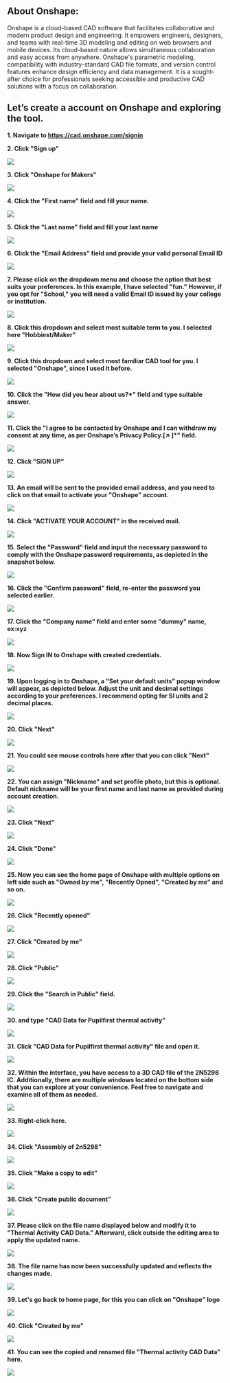 ## About Onshape:

Onshape is a cloud-based CAD software that facilitates collaborative and modern product design and engineering. It empowers engineers, designers, and teams with real-time 3D modeling and editing on web browsers and mobile devices. Its cloud-based nature allows simultaneous collaboration and easy access from anywhere. Onshape's parametric modeling, compatibility with industry-standard CAD file formats, and version control features enhance design efficiency and data management. It is a sought-after choice for professionals seeking accessible and productive CAD solutions with a focus on collaboration.

## Let’s create a account on Onshape and exploring the tool.

**1. Navigate to https://cad.onshape.com/signin**

**2. Click "Sign up"**

![](https://ajeuwbhvhr.cloudimg.io/colony-recorder.s3.amazonaws.com/files/2023-08-09/c9e3b6f5-b17c-4ad7-af2c-60957157244f/File.jpeg?tl_px=441,117&br_px=1301,598&force_format=png&width=560.0&wat_scale=50&wat=1&wat_opacity=0.7&wat_gravity=northwest&wat_url=https://colony-recorder.s3.us-west-1.amazonaws.com/images/watermarks/FB923C_standard.png&wat_pad=261,138)

**3. Click "Onshape for Makers"**

![](https://ajeuwbhvhr.cloudimg.io/colony-recorder.s3.amazonaws.com/files/2023-08-09/25876965-cca5-4eae-860c-96c60980f853/File.jpeg?tl_px=577,123&br_px=1266,508&force_format=png&width=560.0&wat_scale=50&wat=1&wat_opacity=0.7&wat_gravity=northwest&wat_url=https://colony-recorder.s3.us-west-1.amazonaws.com/images/watermarks/FB923C_standard.png&wat_pad=262,138)

**4. Click the "First name" field and fill your name.**

![](https://ajeuwbhvhr.cloudimg.io/colony-recorder.s3.amazonaws.com/files/2023-08-09/e6e3bc38-cb0a-448e-8da1-6fa69bf5e785/File.jpeg?tl_px=483,48&br_px=1172,433&force_format=png&width=560.0&wat_scale=50&wat=1&wat_opacity=0.7&wat_gravity=northwest&wat_url=https://colony-recorder.s3.us-west-1.amazonaws.com/images/watermarks/FB923C_standard.png&wat_pad=261,138)

**5. Click the "Last name" field and fill your last name**

![](https://ajeuwbhvhr.cloudimg.io/colony-recorder.s3.amazonaws.com/files/2023-08-09/59a3607c-1377-481d-b524-c26e81f6f4a3/File.jpeg?tl_px=505,127&br_px=1194,512&force_format=png&width=560.0&wat_scale=50&wat=1&wat_opacity=0.7&wat_gravity=northwest&wat_url=https://colony-recorder.s3.us-west-1.amazonaws.com/images/watermarks/FB923C_standard.png&wat_pad=262,138)

**6. Click the "Email Address" field and provide your valid personal Email ID**

![](https://ajeuwbhvhr.cloudimg.io/colony-recorder.s3.amazonaws.com/files/2023-08-09/4436ee7f-dcec-4031-a8c1-76c9a8fe85a1/File.jpeg?tl_px=479,201&br_px=1168,586&force_format=png&width=560.0&wat_scale=50&wat=1&wat_opacity=0.7&wat_gravity=northwest&wat_url=https://colony-recorder.s3.us-west-1.amazonaws.com/images/watermarks/FB923C_standard.png&wat_pad=262,138)

**7. Please click on the dropdown menu and choose the option that best suits your preferences. In this example, I have selected "fun." However, if you opt for "School," you will need a valid Email ID issued by your college or institution.**

![](https://ajeuwbhvhr.cloudimg.io/colony-recorder.s3.amazonaws.com/files/2023-08-09/5f9a1a4c-283a-4927-b3bf-70b189bf0813/File.jpeg?tl_px=677,180&br_px=1366,565&force_format=png&width=560.0&wat_scale=50&wat=1&wat_opacity=0.7&wat_gravity=northwest&wat_url=https://colony-recorder.s3.us-west-1.amazonaws.com/images/watermarks/FB923C_standard.png&wat_pad=294,138)

**8. Click this dropdown  and select most suitable term to you. I selected here "Hobbiest/Maker"**

![](https://ajeuwbhvhr.cloudimg.io/colony-recorder.s3.amazonaws.com/files/2023-08-09/fb09f1d2-423e-4ef3-820e-11e797cd7c1c/File.jpeg?tl_px=579,259&br_px=1268,644&force_format=png&width=560.0&wat_scale=50&wat=1&wat_opacity=0.7&wat_gravity=northwest&wat_url=https://colony-recorder.s3.us-west-1.amazonaws.com/images/watermarks/FB923C_standard.png&wat_pad=262,138)

**9. Click this dropdown and select most familiar CAD tool for you. I selected "Onshape", since I used it before.**

![](https://ajeuwbhvhr.cloudimg.io/colony-recorder.s3.amazonaws.com/files/2023-08-09/c60cf888-276e-4b02-9d86-e258342eea20/File.jpeg?tl_px=613,272&br_px=1302,657&force_format=png&width=560.0&wat_scale=50&wat=1&wat_opacity=0.7&wat_gravity=northwest&wat_url=https://colony-recorder.s3.us-west-1.amazonaws.com/images/watermarks/FB923C_standard.png&wat_pad=262,184)

**10. Click the "How did you hear about us?*" field and type suitable answer.**

![](https://ajeuwbhvhr.cloudimg.io/colony-recorder.s3.amazonaws.com/files/2023-08-09/79ef60cb-78c7-47a3-b92e-8cc8cb1add24/File.jpeg?tl_px=503,215&br_px=1192,600&force_format=png&width=560.0&wat_scale=50&wat=1&wat_opacity=0.7&wat_gravity=northwest&wat_url=https://colony-recorder.s3.us-west-1.amazonaws.com/images/watermarks/FB923C_standard.png&wat_pad=262,138)

**11. Click the "I agree to be contacted by Onshape and I can withdraw my consent at any time, as per Onshape’s Privacy Policy.[↗ ]*" field.**

![](https://ajeuwbhvhr.cloudimg.io/colony-recorder.s3.amazonaws.com/files/2023-08-09/51016490-1ac6-4bc2-b3df-11925ae469bf/File.jpeg?tl_px=455,272&br_px=1144,657&force_format=png&width=560.0&wat_scale=50&wat=1&wat_opacity=0.7&wat_gravity=northwest&wat_url=https://colony-recorder.s3.us-west-1.amazonaws.com/images/watermarks/FB923C_standard.png&wat_pad=261,176)

**12. Click "SIGN UP"**

![](https://ajeuwbhvhr.cloudimg.io/colony-recorder.s3.amazonaws.com/files/2023-08-09/cc078a68-2703-49d0-a518-30327d5d9951/File.jpeg?tl_px=587,156&br_px=1276,541&force_format=png&width=560.0&wat_scale=50&wat=1&wat_opacity=0.7&wat_gravity=northwest&wat_url=https://colony-recorder.s3.us-west-1.amazonaws.com/images/watermarks/FB923C_standard.png&wat_pad=262,138)

**13. An email will be sent to the provided email address, and you need to click on that email to activate your "Onshape" account.**

![](https://ajeuwbhvhr.cloudimg.io/colony-recorder.s3.amazonaws.com/files/2023-08-09/ba0a819a-6b84-40ed-938d-cc14915c6689/File.jpeg?tl_px=173,219&br_px=603,460&force_format=png&width=560.0&wat_scale=50&wat=1&wat_opacity=0.7&wat_gravity=northwest&wat_url=https://colony-recorder.s3.us-west-1.amazonaws.com/images/watermarks/FB923C_standard.png&wat_pad=262,138)

**14. Click "ACTIVATE YOUR ACCOUNT" in the received mail.**

![](https://ajeuwbhvhr.cloudimg.io/colony-recorder.s3.amazonaws.com/files/2023-08-09/b671f35e-339f-499b-8979-fc0799cf92c1/File.jpeg?tl_px=372,176&br_px=1232,657&force_format=png&width=560.0&wat_scale=50&wat=1&wat_opacity=0.7&wat_gravity=northwest&wat_url=https://colony-recorder.s3.us-west-1.amazonaws.com/images/watermarks/FB923C_standard.png&wat_pad=262,168)

**15. Select the "Password" field and input the necessary password to comply with the Onshape password requirements, as depicted in the snapshot below.**

![](https://ajeuwbhvhr.cloudimg.io/colony-recorder.s3.amazonaws.com/files/2023-08-09/e829e129-b97d-4801-bb26-c14b6663d187/File.jpeg?tl_px=334,158&br_px=1194,639&force_format=png&width=560.0&wat_scale=50&wat=1&wat_opacity=0.7&wat_gravity=northwest&wat_url=https://colony-recorder.s3.us-west-1.amazonaws.com/images/watermarks/FB923C_standard.png&wat_pad=262,138)

**16. Click the "Confirm password" field, re-enter the password you selected earlier.**

![](https://ajeuwbhvhr.cloudimg.io/colony-recorder.s3.amazonaws.com/files/2023-08-09/a2167ee1-f1c8-4d1c-bfe1-06b2dd58a1c7/File.jpeg?tl_px=314,176&br_px=1174,657&force_format=png&width=560.0&wat_scale=50&wat=1&wat_opacity=0.7&wat_gravity=northwest&wat_url=https://colony-recorder.s3.us-west-1.amazonaws.com/images/watermarks/FB923C_standard.png&wat_pad=262,156)

**17. Click the "Company name" field and enter some "dummy" name, ex:xyz**

![](https://ajeuwbhvhr.cloudimg.io/colony-recorder.s3.amazonaws.com/files/2023-08-09/7d4beaed-5311-418d-915b-3aaaa46440cc/File.jpeg?tl_px=336,176&br_px=1196,657&force_format=png&width=560.0&wat_scale=50&wat=1&wat_opacity=0.7&wat_gravity=northwest&wat_url=https://colony-recorder.s3.us-west-1.amazonaws.com/images/watermarks/FB923C_standard.png&wat_pad=262,145)

**18. Now Sign IN to Onshape with created credentials.**

![](https://ajeuwbhvhr.cloudimg.io/colony-recorder.s3.amazonaws.com/files/2023-08-09/c439caf3-9fd2-488f-92be-76984c06a7ed/File.jpeg?tl_px=76,0&br_px=935,480&force_format=png&width=560.0&wat_scale=50&wat=1&wat_opacity=0.7&wat_gravity=northwest&wat_url=https://colony-recorder.s3.us-west-1.amazonaws.com/images/watermarks/FB923C_standard.png&wat_pad=262,99)

**19. Upon logging in to Onshape, a "Set your default units" popup window will appear, as depicted below. Adjust the unit and decimal settings according to your preferences. I recommend opting for SI units and 2 decimal places.**

![](https://ajeuwbhvhr.cloudimg.io/colony-recorder.s3.amazonaws.com/files/2023-08-09/f857a3ce-5f0a-46c9-ada8-5820a3892d28/File.jpeg?tl_px=250,0&br_px=1110,480&force_format=png&width=560.0&wat_scale=50&wat=1&wat_opacity=0.7&wat_gravity=northwest&wat_url=https://colony-recorder.s3.us-west-1.amazonaws.com/images/watermarks/FB923C_standard.png&wat_pad=262,138)

**20. Click "Next"**

![](https://ajeuwbhvhr.cloudimg.io/colony-recorder.s3.amazonaws.com/files/2023-08-09/0671bf4e-2fdf-419b-8b44-c6151eced471/File.jpeg?tl_px=506,176&br_px=1366,657&force_format=png&width=560.0&wat_scale=50&wat=1&wat_opacity=0.7&wat_gravity=northwest&wat_url=https://colony-recorder.s3.us-west-1.amazonaws.com/images/watermarks/FB923C_standard.png&wat_pad=311,243)

**21. You could see mouse controls here after that you can click "Next"**

![](https://ajeuwbhvhr.cloudimg.io/colony-recorder.s3.amazonaws.com/files/2023-08-09/294c032e-430d-46d7-ae62-fa3995f9f5a8/File.jpeg?tl_px=506,176&br_px=1366,657&force_format=png&width=560.0&wat_scale=50&wat=1&wat_opacity=0.7&wat_gravity=northwest&wat_url=https://colony-recorder.s3.us-west-1.amazonaws.com/images/watermarks/FB923C_standard.png&wat_pad=310,243)

**22. You can assign "Nickname" and set profile photo, but this is optional. Default nickname will be your first name and last name as provided during account creation.**

![](https://ajeuwbhvhr.cloudimg.io/colony-recorder.s3.amazonaws.com/files/2023-08-09/d955d441-f29c-460c-a5e0-2a54f067713d/File.jpeg?tl_px=338,133&br_px=1198,614&force_format=png&width=560.0&wat_scale=50&wat=1&wat_opacity=0.7&wat_gravity=northwest&wat_url=https://colony-recorder.s3.us-west-1.amazonaws.com/images/watermarks/FB923C_standard.png&wat_pad=262,138)

**23. Click "Next"**

![](https://ajeuwbhvhr.cloudimg.io/colony-recorder.s3.amazonaws.com/files/2023-08-09/80a636b0-11c8-48a5-9a8d-1df5dcbc8e39/File.jpeg?tl_px=506,176&br_px=1366,657&force_format=png&width=560.0&wat_scale=50&wat=1&wat_opacity=0.7&wat_gravity=northwest&wat_url=https://colony-recorder.s3.us-west-1.amazonaws.com/images/watermarks/FB923C_standard.png&wat_pad=314,240)

**24. Click "Done"**

![](https://ajeuwbhvhr.cloudimg.io/colony-recorder.s3.amazonaws.com/files/2023-08-09/35b81bdc-5959-46ab-963d-9336302824ee/File.jpeg?tl_px=506,176&br_px=1366,657&force_format=png&width=560.0&wat_scale=50&wat=1&wat_opacity=0.7&wat_gravity=northwest&wat_url=https://colony-recorder.s3.us-west-1.amazonaws.com/images/watermarks/FB923C_standard.png&wat_pad=320,248)

**25. Now you can see the home page of Onshape with multiple options on left side such as "Owned by me", "Recently Opned", "Created by me" and so on.**

![](https://ajeuwbhvhr.cloudimg.io/colony-recorder.s3.amazonaws.com/files/2023-08-09/38e0a92e-118d-4cd5-9387-6fa67c18f0c3/File.jpeg?tl_px=0,0&br_px=859,480&force_format=png&width=560.0&wat_scale=50&wat=1&wat_opacity=0.7&wat_gravity=northwest&wat_url=https://colony-recorder.s3.us-west-1.amazonaws.com/images/watermarks/FB923C_standard.png&wat_pad=43,92)

**26. Click "Recently opened"**

![](https://ajeuwbhvhr.cloudimg.io/colony-recorder.s3.amazonaws.com/files/2023-08-09/6e66d22b-9aed-4612-8722-f3016049c0c1/File.jpeg?tl_px=0,0&br_px=859,480&force_format=png&width=560.0&wat_scale=50&wat=1&wat_opacity=0.7&wat_gravity=northwest&wat_url=https://colony-recorder.s3.us-west-1.amazonaws.com/images/watermarks/FB923C_standard.png&wat_pad=47,110)

**27. Click "Created by me"**

![](https://ajeuwbhvhr.cloudimg.io/colony-recorder.s3.amazonaws.com/files/2023-08-09/625409d4-d267-470a-a0c0-36b3d2d9a73b/File.jpeg?tl_px=0,0&br_px=859,480&force_format=png&width=560.0&wat_scale=50&wat=1&wat_opacity=0.7&wat_gravity=northwest&wat_url=https://colony-recorder.s3.us-west-1.amazonaws.com/images/watermarks/FB923C_standard.png&wat_pad=42,131)

**28. Click "Public"**

![](https://ajeuwbhvhr.cloudimg.io/colony-recorder.s3.amazonaws.com/files/2023-08-09/016de5cc-5f77-4245-a380-de1af24b118a/File.jpeg?tl_px=0,82&br_px=859,563&force_format=png&width=560.0&wat_scale=50&wat=1&wat_opacity=0.7&wat_gravity=northwest&wat_url=https://colony-recorder.s3.us-west-1.amazonaws.com/images/watermarks/FB923C_standard.png&wat_pad=19,138)

**29. Click the "Search in Public" field.**

![](https://ajeuwbhvhr.cloudimg.io/colony-recorder.s3.amazonaws.com/files/2023-08-09/d0ef7dfd-8f92-4203-9e5f-4bb03ddadedf/File.jpeg?tl_px=0,0&br_px=859,480&force_format=png&width=560.0&wat_scale=50&wat=1&wat_opacity=0.7&wat_gravity=northwest&wat_url=https://colony-recorder.s3.us-west-1.amazonaws.com/images/watermarks/FB923C_standard.png&wat_pad=151,-5)

**30. and type "CAD Data for Pupilfirst thermal activity"**

![](https://ajeuwbhvhr.cloudimg.io/colony-recorder.s3.amazonaws.com/files/2023-08-09/546428df-9274-48f6-88ee-92f140d67e48/File.jpeg?tl_px=166,0&br_px=1026,480&force_format=png&width=560.0&wat_scale=50&wat=1&wat_opacity=0.7&wat_gravity=northwest&wat_url=https://colony-recorder.s3.us-west-1.amazonaws.com/images/watermarks/FB923C_standard.png&wat_pad=262,-4)

**31. Click "CAD Data for Pupilfirst thermal activity" file and open it.**

![](https://ajeuwbhvhr.cloudimg.io/colony-recorder.s3.amazonaws.com/files/2023-08-09/b6d19fb0-7943-420c-9756-d045f8fc72cd/File.jpeg?tl_px=31,0&br_px=890,480&force_format=png&width=560.0&wat_scale=50&wat=1&wat_opacity=0.7&wat_gravity=northwest&wat_url=https://colony-recorder.s3.us-west-1.amazonaws.com/images/watermarks/FB923C_standard.png&wat_pad=262,112)

**32. Within the interface, you have access to a 3D CAD file of the 2N5298 IC. Additionally, there are multiple windows located on the bottom side that you can explore at your convenience. Feel free to navigate and examine all of them as needed.**

![](https://ajeuwbhvhr.cloudimg.io/colony-recorder.s3.amazonaws.com/files/2023-08-09/33b776c1-d12d-42d6-b8a4-95d21ffdde1d/File.jpeg?tl_px=0,0&br_px=1366,657&force_format=png&width=560.0&wat_scale=50&wat=1&wat_opacity=0.7&wat_gravity=northwest&wat_url=https://colony-recorder.s3.us-west-1.amazonaws.com/images/watermarks/FB923C_standard.png&wat_pad=321,102)

**33. Right-click here.**

![](https://ajeuwbhvhr.cloudimg.io/colony-recorder.s3.amazonaws.com/files/2023-08-09/a3ce6f68-c9d0-423c-91bf-9458dce0edb6/File.jpeg?tl_px=0,0&br_px=1366,657&force_format=png&width=560.0&wat_scale=50&wat=1&wat_opacity=0.7&wat_gravity=northwest&wat_url=https://colony-recorder.s3.us-west-1.amazonaws.com/images/watermarks/FB923C_standard.png&wat_pad=305,95)

**34. Click "Assembly of 2n5298"**

![](https://ajeuwbhvhr.cloudimg.io/colony-recorder.s3.amazonaws.com/files/2023-08-09/feb00bfc-53a9-4997-ad18-18da6115a363/File.jpeg?tl_px=0,107&br_px=982,657&force_format=png&width=560.0&wat_scale=50&wat=1&wat_opacity=0.7&wat_gravity=northwest&wat_url=https://colony-recorder.s3.us-west-1.amazonaws.com/images/watermarks/FB923C_standard.png&wat_pad=109,281)

**35. Click "Make a copy to edit"**

![](https://ajeuwbhvhr.cloudimg.io/colony-recorder.s3.amazonaws.com/files/2023-08-09/d724990b-4625-485e-a24c-fdc8b650889a/File.jpeg?tl_px=0,0&br_px=859,480&force_format=png&width=560.0&wat_scale=50&wat=1&wat_opacity=0.7&wat_gravity=northwest&wat_url=https://colony-recorder.s3.us-west-1.amazonaws.com/images/watermarks/FB923C_standard.png&wat_pad=178,16)

**36. Click "Create public document"**

![](https://ajeuwbhvhr.cloudimg.io/colony-recorder.s3.amazonaws.com/files/2023-08-09/087e28c3-ddb5-4765-ba62-6e3e19e09285/File.jpeg?tl_px=375,0&br_px=1235,480&force_format=png&width=560.0&wat_scale=50&wat=1&wat_opacity=0.7&wat_gravity=northwest&wat_url=https://colony-recorder.s3.us-west-1.amazonaws.com/images/watermarks/FB923C_standard.png&wat_pad=262,100)

**37. 
Please click on the file name displayed below and modify it to "Thermal Activity CAD Data." Afterward, click outside the editing area to apply the updated name.**

![](https://ajeuwbhvhr.cloudimg.io/colony-recorder.s3.amazonaws.com/files/2023-08-09/c7638336-6303-4e62-9f08-5ea39ebe54ab/File.jpeg?tl_px=56,0&br_px=915,480&force_format=png&width=560.0&wat_scale=50&wat=1&wat_opacity=0.7&wat_gravity=northwest&wat_url=https://colony-recorder.s3.us-west-1.amazonaws.com/images/watermarks/FB923C_standard.png&wat_pad=262,-3)

**38. The file name has now been successfully updated and reflects the changes made.**

![](https://ajeuwbhvhr.cloudimg.io/colony-recorder.s3.amazonaws.com/files/2023-08-09/3f0f921a-1156-4551-ac44-89156b309e08/File.jpeg?tl_px=2,0&br_px=862,480&force_format=png&width=560.0&wat_scale=50&wat=1&wat_opacity=0.7&wat_gravity=northwest&wat_url=https://colony-recorder.s3.us-west-1.amazonaws.com/images/watermarks/FB923C_standard.png&wat_pad=262,129)


**39. Let's go back to home page, for this you can click on "Onshape" logo**

![](https://ajeuwbhvhr.cloudimg.io/colony-recorder.s3.amazonaws.com/files/2023-08-09/bebc029e-bd9c-4013-8e8e-ec7e7f1dd7af/File.jpeg?tl_px=0,0&br_px=859,480&force_format=png&width=560.0&wat_scale=50&wat=1&wat_opacity=0.7&wat_gravity=northwest&wat_url=https://colony-recorder.s3.us-west-1.amazonaws.com/images/watermarks/FB923C_standard.png&wat_pad=20,-5)

**40. Click "Created by me"**

![](https://ajeuwbhvhr.cloudimg.io/colony-recorder.s3.amazonaws.com/files/2023-08-09/6898d2d9-1650-4b8e-a263-91347d6cb78a/File.jpeg?tl_px=0,0&br_px=859,480&force_format=png&width=560.0&wat_scale=50&wat=1&wat_opacity=0.7&wat_gravity=northwest&wat_url=https://colony-recorder.s3.us-west-1.amazonaws.com/images/watermarks/FB923C_standard.png&wat_pad=26,130)

**41. You can see the copied and renamed file "Thermal activity CAD Data" here.**

![](https://ajeuwbhvhr.cloudimg.io/colony-recorder.s3.amazonaws.com/files/2023-08-09/f22a844a-e0a8-4aa6-80b8-8f6bcf6ee73c/File.jpeg?tl_px=4,0&br_px=863,480&force_format=png&width=560.0&wat_scale=50&wat=1&wat_opacity=0.7&wat_gravity=northwest&wat_url=https://colony-recorder.s3.us-west-1.amazonaws.com/images/watermarks/FB923C_standard.png&wat_pad=262,114)